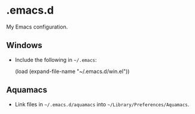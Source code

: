 .emacs.d
========

My Emacs configuration.

Windows
-------

* Include the following in `~/.emacs`:

    (load (expand-file-name "~/.emacs.d/win.el"))

Aquamacs
--------

* Link files in `~/.emacs.d/aquamacs` into `~/Library/Preferences/Aquamacs`.
